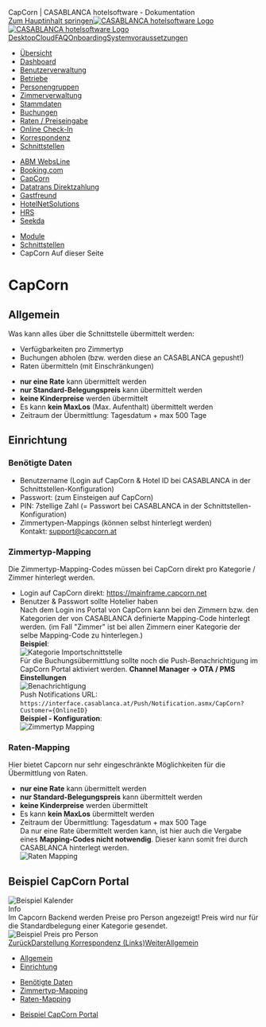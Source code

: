 CapCorn | CASABLANCA hotelsoftware - Dokumentation  
[Zum Hauptinhalt springen](https://docs.casablanca.at/cloud/interfaces/capcorn/#__docusaurus_skipToContent_fallback)[![CASABLANCA hotelsoftware Logo](https://docs.casablanca.at/img/logo.png) ![CASABLANCA hotelsoftware Logo](https://docs.casablanca.at/img/Casablanca_LOGO_2022_neg.png)](https://docs.casablanca.at/) [Desktop](https://docs.casablanca.at/desktop/desktop/)[Cloud](https://docs.casablanca.at/cloud/cloud_systems/)[FAQ](https://docs.casablanca.at/faq)[Onboarding](https://docs.casablanca.at/onboarding/fiscalization)[Systemvoraussetzungen](https://docs.casablanca.at/system_requirements)  
* [Übersicht](https://docs.casablanca.at/cloud/cloud_systems/)
* [Dashboard](https://docs.casablanca.at/cloud/dashboard/)
* [Benutzerverwaltung](https://docs.casablanca.at/cloud/user_management/)
* [Betriebe](https://docs.casablanca.at/cloud/company/)
* [Personengruppen](https://docs.casablanca.at/cloud/person_groups/)
* [Zimmerverwaltung](https://docs.casablanca.at/cloud/rooms/)
* [Stammdaten](https://docs.casablanca.at/cloud/main_data/)
* [Buchungen](https://docs.casablanca.at/cloud/bookings/)
* [Raten / Preiseingabe](https://docs.casablanca.at/cloud/raten/)
* [Online Check-In](https://docs.casablanca.at/cloud/online_checkin/)
* [Korrespondenz](https://docs.casablanca.at/cloud/online_corr/)
* [Schnittstellen](https://docs.casablanca.at/cloud/interfaces/)
+ [ABM WebsLine](https://docs.casablanca.at/cloud/interfaces/abm/)
+ [Booking.com](https://docs.casablanca.at/cloud/interfaces/bookingcom/)
+ [CapCorn](https://docs.casablanca.at/cloud/interfaces/capcorn/)
+ [Datatrans Direktzahlung](https://docs.casablanca.at/cloud/interfaces/datatrans/)
+ [Gastfreund](https://docs.casablanca.at/cloud/interfaces/gastfreund/)
+ [HotelNetSolutions](https://docs.casablanca.at/cloud/interfaces/hns/)
+ [HRS](https://docs.casablanca.at/cloud/interfaces/hrs/)
+ [Seekda](https://docs.casablanca.at/cloud/interfaces/seekda/)
* [Module](https://docs.casablanca.at/cloud/module/)  
* [Schnittstellen](https://docs.casablanca.at/cloud/interfaces/)
* CapCorn
Auf dieser Seite

# CapCorn  
## Allgemein[](https://docs.casablanca.at/cloud/interfaces/capcorn/#allgemein "Direkter Link zu Allgemein")  
Was kann alles über die Schnittstelle übermittelt werden:  
* Verfügbarkeiten pro Zimmertyp
* Buchungen abholen (bzw. werden diese an CASABLANCA gepusht!)
* Raten übermitteln (mit Einschränkungen)
+ **nur eine Rate** kann übermittelt werden
+ **nur Standard-Belegungspreis** kann übermittelt werden
+ **keine Kinderpreise** werden übermittelt
+ Es kann **kein MaxLos** (Max. Aufenthalt) übermittelt werden
+ Zeitraum der Übermittlung: Tagesdatum + max 500 Tage

## Einrichtung[](https://docs.casablanca.at/cloud/interfaces/capcorn/#einrichtung "Direkter Link zu Einrichtung")  
### Benötigte Daten[](https://docs.casablanca.at/cloud/interfaces/capcorn/#benötigte-daten "Direkter Link zu Benötigte Daten")  
* Benutzername (Login auf CapCorn & Hotel ID bei CASABLANCA in der Schnittstellen-Konfiguration)
* Passwort: (zum Einsteigen auf CapCorn)
* PIN: 7stellige Zahl (= Passwort bei CASABLANCA in der Schnittstellen-Konfiguration)
* Zimmertypen-Mappings (können selbst hinterlegt werden)  
Kontakt: support@capcorn.at

### Zimmertyp-Mapping[](https://docs.casablanca.at/cloud/interfaces/capcorn/#zimmertyp-mapping "Direkter Link zu Zimmertyp-Mapping")  
Die Zimmertyp-Mapping-Codes müssen bei CapCorn direkt pro Kategorie / Zimmer hinterlegt werden.  
* Login auf CapCorn direkt: <https://mainframe.capcorn.net>
* Benutzer & Passwort sollte Hotelier haben  
Nach dem Login ins Portal von CapCorn kann bei den Zimmern bzw. den Kategorien der von CASABLANCA definierte Mapping-Code hinterlegt werden. (im Fall "Zimmer" ist bei allen Zimmern einer Kategorie der selbe Mapping-Code zu hinterlegen.)  
**Beispiel**:  
![Kategorie Importschnittstelle](https://docs.casablanca.at/assets/images/example_mapping-c1a97ba1851eddb91151d35831c548c8.png "Kategorie Importschnittstelle")  
Für die Buchungsübermittlung sollte noch die Push-Benachrichtigung im CapCorn Portal aktiviert werden. **Channel Manager -> OTA / PMS Einstellungen**  
![Benachrichtigung](https://docs.casablanca.at/assets/images/activate_push-a792eef4647c37e97f4b15fe5dd0e3c9.png "Benachrichtigung")  
Push Notifications URL: `https://interface.casablanca.at/Push/Notification.asmx/CapCorn?Customer={OnlineID}`  
**Beispiel - Konfiguration**:  
![Zimmertyp Mapping](https://docs.casablanca.at/assets/images/roomtype_mapping-8ebac0b0e261dd65a2a1634c52493147.png "Zimmertyp Mapping")

### Raten-Mapping[](https://docs.casablanca.at/cloud/interfaces/capcorn/#raten-mapping "Direkter Link zu Raten-Mapping")  
Hier bietet Capcorn nur sehr eingeschränkte Möglichkeiten für die Übermittlung von Raten.  
* **nur eine Rate** kann übermittelt werden
* **nur Standard-Belegungspreis** kann übermittelt werden
* **keine Kinderpreise** werden übermittelt
* Es kann **kein MaxLos** übermittelt werden
* Zeitraum der Übermittlung: Tagesdatum + max 500 Tage  
Da nur eine Rate übermittelt werden kann, ist hier auch die Vergabe eines **Mapping-Codes nicht notwendig**. Dieser kann somit frei durch CASABLANCA hinterlegt werden.  
![Raten Mapping](https://docs.casablanca.at/assets/images/example_rate_mapping-a8d94c2f888545a383a74f8e5f5fe07b.png "Raten Mapping")

## Beispiel CapCorn Portal[](https://docs.casablanca.at/cloud/interfaces/capcorn/#beispiel-capcorn-portal "Direkter Link zu Beispiel CapCorn Portal")  
![Beispiel Kalender](https://docs.casablanca.at/assets/images/example_calendar_capcorn-2ec91cb43a4e0da72920dc31dfc65392.png "Beispiel Kalender")  
Info  
Im Capcorn Backend werden Preise pro Person angezeigt! Preis wird nur für die Standardbelegung einer Kategorie gesendet.  
![Beispiel Preis pro Person](https://docs.casablanca.at/assets/images/example_rateprice_capcorn-3f394b436ed9f475b2f57b96f1b38b49.png "Beispiel Preis pro Person")  
[ZurückDarstellung Korrespondenz (Links)](https://docs.casablanca.at/cloud/interfaces/bookingcom/view_chat_arrival_mail)[WeiterAllgemein](https://docs.casablanca.at/cloud/interfaces/datatrans/)  
* [Allgemein](https://docs.casablanca.at/cloud/interfaces/capcorn/#allgemein)
* [Einrichtung](https://docs.casablanca.at/cloud/interfaces/capcorn/#einrichtung)
+ [Benötigte Daten](https://docs.casablanca.at/cloud/interfaces/capcorn/#benötigte-daten)
+ [Zimmertyp-Mapping](https://docs.casablanca.at/cloud/interfaces/capcorn/#zimmertyp-mapping)
+ [Raten-Mapping](https://docs.casablanca.at/cloud/interfaces/capcorn/#raten-mapping)
* [Beispiel CapCorn Portal](https://docs.casablanca.at/cloud/interfaces/capcorn/#beispiel-capcorn-portal)